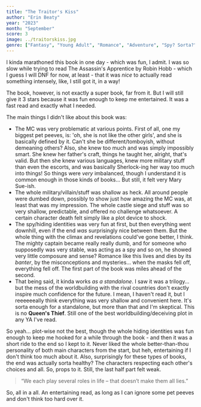```yaml
---
title: "The Traitor's Kiss"
author: "Erin Beaty"
year: "2023"
month: "September"
score: 3
image: ../traitorskiss.jpg
genre: ["Fantasy", "Young Adult", "Romance", "Adventure", "Spy? Sorta?"]
---
```


I kinda marathoned this book in one day - which was fun, I admit. I was so slow while trying to read The Assassin's Apprentice by Robin Hobb - which I guess I will DNF for now, at least - that it was _nice_ to actually read something intensely, like, I still got it, in a way!

The book, however, is not exactly a super book, far from it. But I will still give it 3 stars because it was fun enough to keep me entertained. It was a fast read and exactly what I needed.

The main things I didn't like about this book was:

-   The MC was very problematic at various points. First of all, one my biggest pet peeves, is: 'oh, she is not like the other girls', and she is basically defined by it. Can't she be different/tomboyish, without demeaning others? Also, she knew too much and was simply impossibly smart. She knew her father's craft, things he taught her, alright, that's valid. But then she knew various languages, knew more military stuff than even the escorts, and was basically Sherlock-ing her way too much into things! So things were _very_ imbalanced, though I understand it is common enough in those kinds of books... But still, it felt very Mary Sue-ish.
-   The whole military/villain/stuff was shallow as heck. All around people were dumbed down, possibly to show just how amazing the MC was, at least that was my impression. The whole castle siege and stuff was so very shallow, predictable, and offered no challenge whatsoever. A certain character death felt simply like a plot device to shock.
-   The spy/hiding identities was very fun at first, but then everything went downhill, even if the end _was_ surprisingly nice between them. But the whole thing with the climax and revelations could've gone better, I think. The mighty captain became really really dumb, and for someone who supposedly was very stable, was acting as a spy and so on, he showed very little composure and sense? Romance like this lives and dies by its _banter_, by the misconceptions and mysteries... when the masks fell off, everything fell off. The first part of the book was miles ahead of the second.
-   That being said, it kinda works _as a standalone_. I saw it was a trilogy... but the mess of the worldbuilding with the rival countries don't exactly inspire much confidence for the future. I mean, I haven't read it, but I reeeeeeally think everything was very shallow and convenient here. It's sorta enough for a standalone, but more than that and I'm skeptical. This is no **Queen's Thief**. Still one of the best worldbuilding/deceiving plot in any YA I've read.

So yeah... plot-wise not the best, though the whole hiding identities was fun enough to keep me hooked for a while through the book - and then it was a short ride to the end so I kept to it. Never liked the whole better-than-thou personality of both main characters from the start, but heh, entertaining if I don't think too much about it. Also, surprisingly for these types of books, the end was actually sorta healthy? The characters respecting each other's choices and all. So, props to it. Still, the last half part felt weak.

> “We each play several roles in life – that doesn’t make them all lies.”

So, all in a all. An entertaining read, as long as I can ignore some pet peeves and don't think too hard over it.
